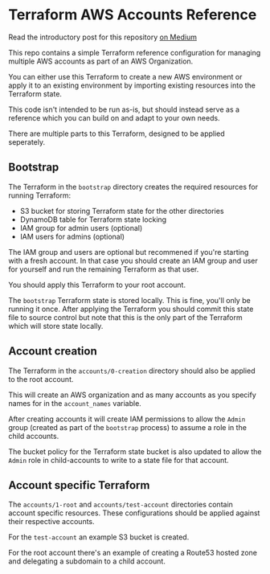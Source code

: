 # Terraform AWS Accounts Reference

Read the introductory post for this repository [on Medium](https://medium.com/@robbytaylor/how-i-manage-my-aws-accounts-with-terraform-f52c63dd2aa)

This repo contains a simple Terraform reference configuration for managing multiple AWS accounts as part of an AWS Organization.

You can either use this Terraform to create a new AWS environment or apply it to an existing environment by importing existing resources into the Terraform state.

This code isn't intended to be run as-is, but should instead serve as a reference which you can build on and adapt to your own needs.

There are multiple parts to this Terraform, designed to be applied seperately.

## Bootstrap

The Terraform in the `bootstrap` directory creates the required resources for running Terraform:

* S3 bucket for storing Terraform state for the other directories
* DynamoDB table for Terraform state locking
* IAM group for admin users (optional)
* IAM users for admins (optional)

The IAM group and users are optional but recommened if you're starting with a fresh account.
In that case you should create an IAM group and user for yourself and run the remaining Terraform as that user.

You should apply this Terraform to your root account.

The `bootstrap` Terraform state is stored locally.
This is fine, you'll only be running it once.
After applying the Terraform you should commit this state file to source control but note that this is the only part of the Terraform which will store state locally.


## Account creation

The Terraform in the `accounts/0-creation` directory should also be applied to the root account.

This will create an AWS organization and as many accounts as you specify names for in the `account_names` variable.

After creating accounts it will create IAM permissions to allow the `Admin` group (created as part of the `bootstrap` process)
to assume a role in the child accounts.

The bucket policy for the Terraform state bucket is also updated to allow the `Admin` role in child-accounts to write to a state file for that account.


## Account specific Terraform

The `accounts/1-root` and `accounts/test-account` directories contain account specific resources.
These configurations should be applied against their respective accounts.

For the `test-account` an example S3 bucket is created.

For the root account there's an example of creating a Route53 hosted zone and delegating a subdomain to a child account.
